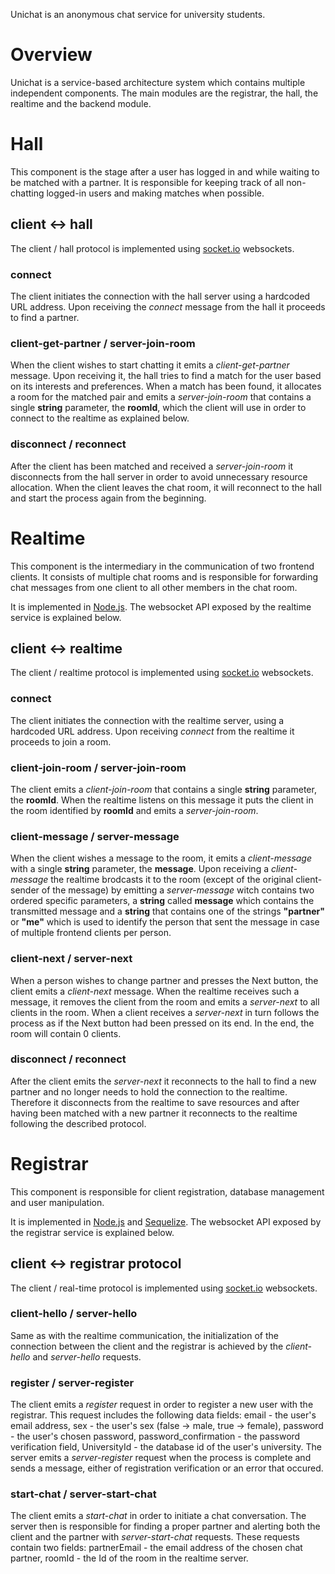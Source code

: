 Unichat is an anonymous chat service for university students.

# Overview

Unichat is a service-based architecture system which contains multiple
independent components. The main modules are the registrar, the hall, the
realtime and the backend module.

# Hall

This component is the stage after a user has logged in and while waiting to be
matched with a partner. It is responsible for keeping track of all non-chatting
logged-in users and making matches when possible.

## client <-> hall

The client / hall protocol is implemented using [socket.io](http://socket.io/)
websockets.

### connect

The client initiates the connection with the hall server using a hardcoded URL
address. Upon receiving the _connect_ message from the hall it proceeds to find
a partner.

### client-get-partner / server-join-room

When the client wishes to start chatting it emits a _client-get-partner_
message. Upon receiving it, the hall tries to find a match for the user based on
its interests and preferences. When a match has been found, it allocates a room
for the matched pair and emits a _server-join-room_ that contains a single
__string__ parameter, the __roomId__, which the client will use in order to
connect to the realtime as explained below.

### disconnect / reconnect

After the client has been matched and received a _server-join-room_ it
disconnects from the hall server in order to avoid unnecessary resource
allocation. When the client leaves the chat room, it will reconnect to the hall
and start the process again from the beginning.

# Realtime

This component is the intermediary in the communication of two frontend clients.
It consists of multiple chat rooms and is responsible for forwarding chat
messages from one client to all other members in the chat room.

It is implemented in [Node.js](https://nodejs.org/en/).  The websocket API
exposed by the realtime service is explained below.

## client <-> realtime

The client / realtime protocol is implemented using
[socket.io](http://socket.io/) websockets.

### connect

The client initiates the connection with the realtime server, using a hardcoded
URL address. Upon receiving _connect_ from the realtime it proceeds to join a
room.

### client-join-room / server-join-room

The client emits a _client-join-room_ that contains a single __string__ parameter,
the __roomId__. When the realtime listens on this message it puts the client in
the room identified by __roomId__ and emits a _server-join-room_.

### client-message / server-message

When the client wishes a message to the room, it emits a _client-message_ with a
single __string__ parameter, the __message__. Upon receiving a _client-message_
the realtime brodcasts it to the room (except of the original client-sender of
the message) by emitting a _server-message_ witch contains two ordered specific
parameters, a __string__ called __message__ which contains the transmitted
message and a __string__ that contains one of the strings __"partner"__ or
__"me"__ which is used to identify the person that sent the message in case of
multiple frontend clients per person.

### client-next / server-next

When a person wishes to change partner and presses the Next button, the
client emits a _client-next_ message. When the realtime receives such a message,
it removes the client from the room and emits a _server-next_ to all clients in
the room. When a client receives a _server-next_ in turn follows the process as if
the Next button had been pressed on its end. In the end, the room will contain 0
clients.

### disconnect / reconnect

After the client emits the _server-next_ it reconnects to the hall to find a new
partner and no longer needs to hold the connection to the realtime. Therefore it
disconnects from the realtime to save resources and after having been matched
with a new partner it reconnects to the realtime following the described
protocol.

# Registrar

This component is responsible for client registration, database management and
user manipulation.

It is implemented in [Node.js](https://nodejs.org/en/) and
[Sequelize](http://docs.sequelizejs.com/en/v3/). The websocket API
exposed by the registrar service is explained below.

## client <-> registrar protocol

The client / real-time protocol is implemented using
[socket.io](http://socket.io/) websockets.

### client-hello / server-hello

Same as with the realtime communication, the initialization of the connection
between the client and the registrar is achieved by the _client-hello_ and
_server-hello_ requests.

### register / server-register

The client emits a _register_ request in order to register a new user with the
registrar. This request includes the following data fields:
    email - the user's email address,
    sex - the user's sex (false -> male, true -> female),
    password - the user's chosen password,
    password_confirmation - the password verification field,
    UniversityId - the database id of the user's university.
The server emits a _server-register_ request when the process is complete and
sends a message, either of registration verification or an error that occured.

### start-chat / server-start-chat

The client emits a _start-chat_ in order to initiate a chat conversation. The
server then is responsible for finding a proper partner and alerting both the
client and the partner with _server-start-chat_ requests. These requests contain
two fields:
    partnerEmail - the email address of the chosen chat partner,
    roomId - the Id of the room in the realtime server.
